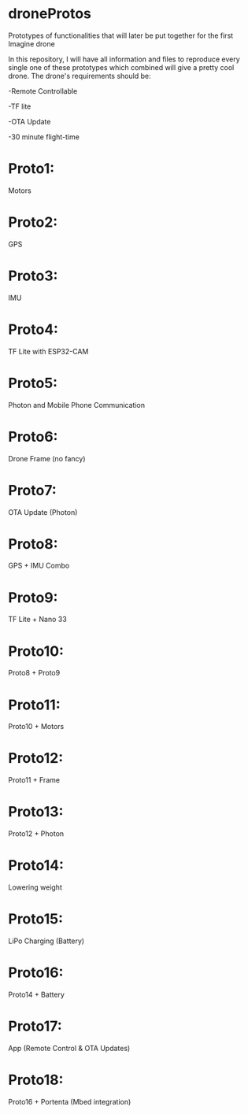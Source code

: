 # droneProtos
Prototypes of functionalities that will later be put together for the first Imagine drone

In this repository, I will have all information and files to reproduce every single one of these prototypes which combined will give a pretty cool drone.
The drone's requirements should be:

-Remote Controllable

-TF lite

-OTA Update

-30 minute flight-time

# Proto1:
Motors

# Proto2:
GPS

# Proto3:
IMU

# Proto4:
TF Lite with ESP32-CAM

# Proto5:
Photon and Mobile Phone Communication

# Proto6:
Drone Frame (no fancy)

# Proto7:
OTA Update (Photon)

# Proto8:
GPS + IMU Combo

# Proto9:
TF Lite + Nano 33

# Proto10:
Proto8 + Proto9

# Proto11:
Proto10 + Motors

# Proto12:
Proto11 + Frame

# Proto13:
Proto12 + Photon

# Proto14:
Lowering weight

# Proto15:
LiPo Charging (Battery)

# Proto16:
Proto14 + Battery

# Proto17:
App (Remote Control & OTA Updates)

# Proto18:
Proto16 + Portenta (Mbed integration)
